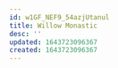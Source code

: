 ```yaml
---
id: w1GF_NEF9_54azjUtanul
title: Willow Monastic
desc: ''
updated: 1643723096367
created: 1643723096367
---
```


